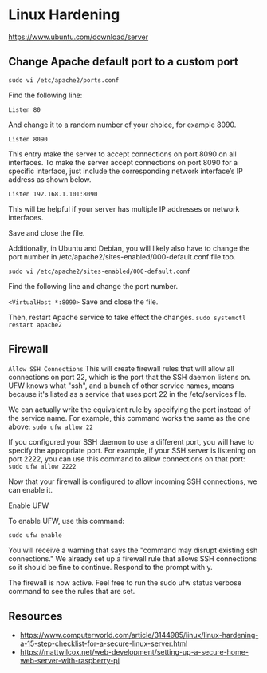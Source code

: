 # Linux Hardening

https://www.ubuntu.com/download/server



## Change Apache default port to a custom port

`sudo vi /etc/apache2/ports.conf`

Find the following line:

`Listen 80`

And change it to a random number of your choice, for example 8090.

`Listen 8090`

This entry make the server to accept connections on port 8090 on all interfaces. To make the server accept connections on port 8090 for a specific interface, just include the corresponding network interface’s IP address as shown below.

`Listen 192.168.1.101:8090`

This will be helpful if your server has multiple IP addresses or network interfaces.

Save and close the file.

Additionally, in Ubuntu and Debian, you will likely also have to change the port number in /etc/apache2/sites-enabled/000-default.conf file too.

`sudo vi /etc/apache2/sites-enabled/000-default.conf`

Find the following line and change the port number.

`<VirtualHost *:8090>`
Save and close the file.

Then, restart Apache service to take effect the changes.
`sudo systemctl restart apache2`



## Firewall

`Allow SSH Connections`
This will create firewall rules that will allow all connections on port 22, which is the port that the SSH daemon listens on. UFW knows what "ssh", and a bunch of other service names, means because it's listed as a service that uses port 22 in the /etc/services file.

We can actually write the equivalent rule by specifying the port instead of the service name. For example, this command works the same as the one above:
`sudo ufw allow 22`

If you configured your SSH daemon to use a different port, you will have to specify the appropriate port. For example, if your SSH server is listening on port 2222, you can use this command to allow connections on that port:
`sudo ufw allow 2222`

Now that your firewall is configured to allow incoming SSH connections, we can enable it.

Enable UFW

To enable UFW, use this command:

    sudo ufw enable

You will receive a warning that says the "command may disrupt existing ssh connections." We already set up a firewall rule that allows SSH connections so it should be fine to continue. Respond to the prompt with y.

The firewall is now active. Feel free to run the sudo ufw status verbose command to see the rules that are set.




## Resources
- https://www.computerworld.com/article/3144985/linux/linux-hardening-a-15-step-checklist-for-a-secure-linux-server.html
- https://mattwilcox.net/web-development/setting-up-a-secure-home-web-server-with-raspberry-pi

